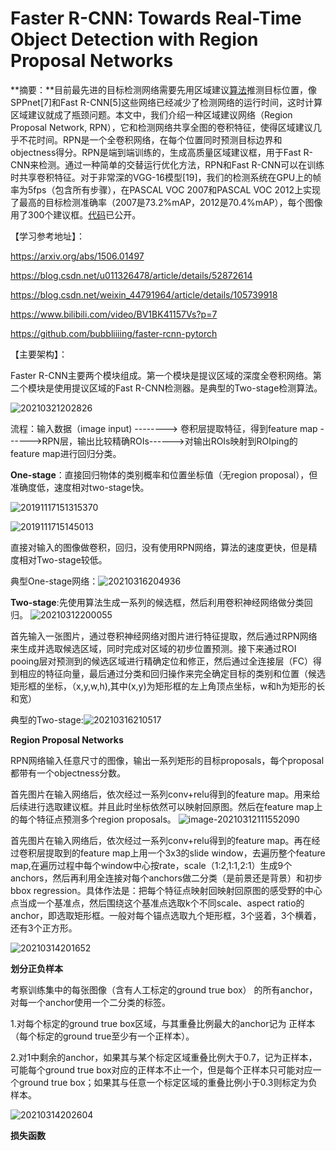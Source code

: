 # Faster R-CNN: Towards Real-Time Object Detection with Region Proposal Networks

**摘要：**目前最先进的目标检测网络需要先用区域建议[算法](http://lib.csdn.net/base/datastructure)推测目标位置，像SPPnet[7]和Fast R-CNN[5]这些网络已经减少了检测网络的运行时间，这时计算区域建议就成了瓶颈问题。本文中，我们介绍一种区域建议网络（Region Proposal Network, RPN），它和检测网络共享全图的卷积特征，使得区域建议几乎不花时间。RPN是一个全卷积网络，在每个位置同时预测目标边界和objectness得分。RPN是端到端训练的，生成高质量区域建议框，用于Fast R-CNN来检测。通过一种简单的交替运行优化方法，RPN和Fast R-CNN可以在训练时共享卷积特征。对于非常深的VGG-16模型[19]，我们的检测系统在GPU上的帧率为5fps（包含所有步骤），在PASCAL VOC 2007和PASCAL VOC 2012上实现了最高的目标检测准确率（2007是73.2%mAP，2012是70.4%mAP），每个图像用了300个建议框。[代码](https://github.com/ShaoqingRen/faster_rcnn)已公开。

【学习参考地址】：

https://arxiv.org/abs/1506.01497

https://blog.csdn.net/u011326478/article/details/52872614

https://blog.csdn.net/weixin_44791964/article/details/105739918

https://www.bilibili.com/video/BV1BK41157Vs?p=7

https://github.com/bubbliiiing/faster-rcnn-pytorch

【主要架构】：

Faster R-CNN主要两个模块组成。第一个模块是提议区域的深度全卷积网络。第二个模块是使用提议区域的Fast R-CNN检测器。是典型的Two-stage检测算法。

![20210321202826](./img/20210321202826.png)

流程：输入数据（image input) --------> 卷积层提取特征，得到feature map ------>RPN层，输出比较精确ROIs------>对输出ROIs映射到ROIping的feature map进行回归分类。



**One-stage**：直接回归物体的类别概率和位置坐标值（无region proposal），但准确度低，速度相对two-stage快。

![20191117151315370](./img/20191117151315370.png)

![2019111715145013](./img/2019111715145013.png)

直接对输入的图像做卷积，回归，没有使用RPN网络，算法的速度更快，但是精度相对Two-stage较低。

典型One-stage网络：![20210316204936](./img/20210316204936.png)



**Two-stage**:先使用算法生成一系列的候选框，然后利用卷积神经网络做分类回归。
![20210312200055](./img/20210312200055.png)

首先输入一张图片，通过卷积神经网络对图片进行特征提取，然后通过RPN网络来生成并选取候选区域，同时完成对区域的初步位置预测。接下来通过ROI pooing层对预测到的候选区域进行精确定位和修正，然后通过全连接层（FC）得到相应的特征向量，最后通过分类和回归操作来完全确定目标的类别和位置（候选矩形框的坐标，（x,y,w,h),其中(x,y)为矩形框的左上角顶点坐标，w和h为矩形的长和宽）

典型的Two-stage:![20210316210517](./img/20210316210517.png)



**Region Proposal Networks**

RPN网络输入任意尺寸的图像，输出一系列矩形的目标proposals，每个proposal都带有一个objectness分数。

首先图片在输入网络后，依次经过一系列conv+relu得到的feature map。用来给后续进行选取建议框。并且此时坐标依然可以映射回原图。然后在feature map上的每个特征点预测多个region proposals。
![image-20210312111552090](./img/image-20210312111552090.png)

首先图片在输入网络后，依次经过一系列conv+relu得到的feature map。再在经过卷积层提取到的feature map上用一个3x3的slide window，去遍历整个feature map,在遍历过程中每个window中心按rate，scale（1:2,1:1,2:1）生成9个anchors，然后再利用全连接对每个anchors做二分类（是前景还是背景）和初步bbox regression。具体作法是：把每个特征点映射回映射回原图的感受野的中心点当成一个基准点，然后围绕这个基准点选取k个不同scale、aspect ratio的anchor，即选取矩形框。一般对每个锚点选取九个矩形框，3个竖着，3个横着，还有3个正方形。

![20210314201652](./img/20210314201652.png)

**划分正负样本**

考察训练集中的每张图像（含有人工标定的ground true box） 的所有anchor，对每一个anchor使用一个二分类的标签。

1.对每个标定的ground true box区域，与其重叠比例最大的anchor记为 正样本（每个标定的ground true至少有一个正样本）。

2.对1中剩余的anchor，如果其与某个标定区域重叠比例大于0.7，记为正样本，可能每个ground true box对应的正样本不止一个，但是每个正样本只可能对应一个ground true box；如果其与任意一个标定区域的重叠比例小于0.3则标定为负样本。

![20210314202604](./img/20210314202604.png)

**损失函数**

